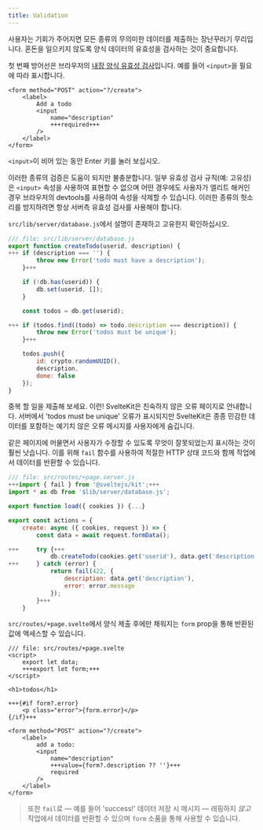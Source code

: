 ```yaml
---
title: Validation
---
```


사용자는 기회가 주어지면 모든 종류의 무의미한 데이터를 제출하는 장난꾸러기 무리입니다. 혼돈을 일으키지 않도록 양식 데이터의 유효성을 검사하는 것이 중요합니다.

첫 번째 방어선은 브라우저의 [내장 양식 유효성 검사](https://developer.mozilla.org/en-US/docs/Learn/Forms/Form_validation#using_built-in_form_validation)입니다. 예를 들어 `<input>`을 필요에 따라 표시합니다.

```svelte
<form method="POST" action="?/create">
	<label>
		Add a todo
		<input
			name="description"
			+++required+++
		/>
	</label>
</form>
```

`<input>`이 비어 있는 동안 Enter 키를 눌러 보십시오.

이러한 종류의 검증은 도움이 되지만 불충분합니다. 일부 유효성 검사 규칙(예: 고유성)은 `<input>` 속성을 사용하여 표현할 수 없으며 어떤 경우에도 사용자가 엘리트 해커인 경우 브라우저의 devtools를 사용하여 속성을 삭제할 수 있습니다. 이러한 종류의 헛소리를 방지하려면 항상 서버측 유효성 검사를 사용해야 합니다.

`src/lib/server/database.js`에서 설명이 존재하고 고유한지 확인하십시오.

```js
/// file: src/lib/server/database.js
export function createTodo(userid, description) {
+++	if (description === '') {
		throw new Error('todo must have a description');
	}+++

	if (!db.has(userid)) {
		db.set(userid, []);
	}

	const todos = db.get(userid);

+++	if (todos.find((todo) => todo.description === description)) {
		throw new Error('todos must be unique');
	}+++

	todos.push({
		id: crypto.randomUUID(),
		description,
		done: false
	});
}
```

중복 할 일을 제출해 보세요. 이런! SvelteKit은 친숙하지 않은 오류 페이지로 안내합니다. 서버에서 'todos must be unique' 오류가 표시되지만 SvelteKit은 종종 민감한 데이터를 포함하는 예기치 않은 오류 메시지를 사용자에게 숨깁니다.

같은 페이지에 머물면서 사용자가 수정할 수 있도록 무엇이 잘못되었는지 표시하는 것이 훨씬 낫습니다. 이를 위해 `fail` 함수를 사용하여 적절한 HTTP 상태 코드와 함께 작업에서 데이터를 반환할 수 있습니다.

```js
/// file: src/routes/+page.server.js
+++import { fail } from '@sveltejs/kit';+++
import * as db from '$lib/server/database.js';

export function load({ cookies }) {...}

export const actions = {
	create: async ({ cookies, request }) => {
		const data = await request.formData();

+++		try {+++
			db.createTodo(cookies.get('userid'), data.get('description'));
+++		} catch (error) {
			return fail(422, {
				description: data.get('description'),
				error: error.message
			});
		}+++
	}
```

`src/routes/+page.svelte`에서 양식 제출 후에만 채워지는 `form` prop을 통해 반환된 값에 액세스할 수 있습니다.

```svelte
/// file: src/routes/+page.svelte
<script>
	export let data;
	+++export let form;+++
</script>

<h1>todos</h1>

+++{#if form?.error}
	<p class="error">{form.error}</p>
{/if}+++

<form method="POST" action="?/create">
	<label>
		add a todo:
		<input
			name="description"
			+++value={form?.description ?? ''}+++
			required
		/>
	</label>
</form>
```

> 또한 `fail`로 — 예를 들어 'success!' 데이터 저장 시 메시지 — 래핑하지 _않고_ 작업에서 데이터를 반환할 수 있으며 `form` 소품을 통해 사용할 수 있습니다.
